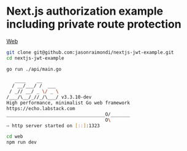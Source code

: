 # Next.js authorization example including private route protection

[Web](./web)


```bash
git clone git@github.com:jasonraimondi/nextjs-jwt-example.git
cd nextjs-jwt-example
```


```bash
go run ./api/main.go

   ____    __
  / __/___/ /  ___
 / _// __/ _ \/ _ \
/___/\__/_//_/\___/ v3.3.10-dev
High performance, minimalist Go web framework
https://echo.labstack.com
____________________________________O/_______
                                    O\
⇨ http server started on [::]:1323
```

```bash
cd web
npm run dev
```
